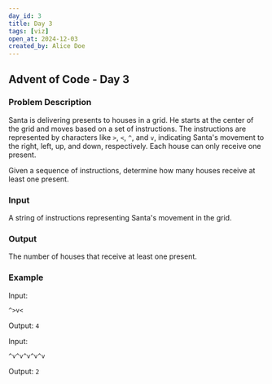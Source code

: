 ```yaml
---
day_id: 3
title: Day 3
tags: [viz]
open_at: 2024-12-03
created_by: Alice Doe
---
```


## Advent of Code - Day 3

### Problem Description

Santa is delivering presents to houses in a grid. He starts at the center of 
the grid and moves based on a set of instructions. The instructions are 
represented by characters like `>`, `<`, `^`, and `v`, indicating Santa's 
movement to the right, left, up, and down, respectively. 
Each house can only receive one present.

Given a sequence of instructions, determine how many houses receive at least 
one present.

### Input

A string of instructions representing Santa's movement in the grid.

### Output

The number of houses that receive at least one present.

### Example

Input: 

```text
^>v<
```

Output: `4`

Input: 
```text
^v^v^v^v^v
```

Output: `2`

